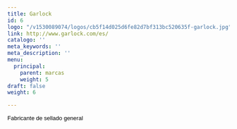 ```yaml
---
title: Garlock
id: 6
logo: "/v1530089074/logos/cb5f14d025d6fe82d7bf313bc520635f-garlock.jpg"
link: http://www.garlock.com/es/
catalogo: ''
meta_keywords: ''
meta_description: ''
menu:
  principal:
    parent: marcas
    weight: 5
draft: false
weight: 6

---
```

<p><span style="color: #000000; font-family: arial, sans, sans-serif; font-size: 13px; line-height: normal; white-space: pre-wrap;">Fabricante de sellado general</span></p>